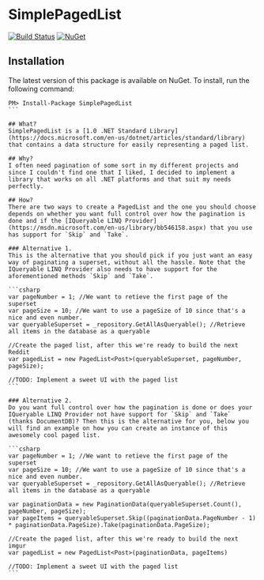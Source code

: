 # SimplePagedList
[![Build Status](https://travis-ci.org/joakimskoog/PagedList.svg?branch=master)](https://travis-ci.org/joakimskoog/PagedList) [![NuGet](https://img.shields.io/nuget/v/SimplePagedList.svg)](https://www.nuget.org/packages/SimplePagedList/)
## Installation
The latest version of this package is available on NuGet. To install, run the following command:
````
PM> Install-Package SimplePagedList
```

## What?
SimplePagedList is a [1.0 .NET Standard Library](https://docs.microsoft.com/en-us/dotnet/articles/standard/library) that contains a data structure for easily representing a paged list.

## Why?
I often need pagination of some sort in my different projects and since I couldn't find one that I liked, I decided to implement a library that works on all .NET platforms and that suit my needs perfectly.

## How?
There are two ways to create a PagedList and the one you should choose depends on whether you want full control over how the pagination is done and if the [IQueryable LINQ Provider](https://msdn.microsoft.com/en-us/library/bb546158.aspx) that you use has support for `Skip` and `Take`.

### Alternative 1.
This is the alternative that you should pick if you just want an easy way of paginating a superset, without all the hassle. Note that the IQueryable LINQ Provider also needs to have support for the aforementioned methods `Skip` and `Take`.

```csharp
var pageNumber = 1; //We want to retieve the first page of the superset
var pageSize = 10; //We want to use a pageSize of 10 since that's a nice and even number.
var queryableSuperset = _repository.GetAllAsQueryable(); //Retrieve all items in the database as a queryable

//Create the paged list, after this we're ready to build the next Reddit
var pagedList = new PagedList<Post>(queryableSuperset, pageNumber, pageSize);

//TODO: Implement a sweet UI with the paged list
```

### Alternative 2.
Do you want full control over how the pagination is done or does your IQueryable LINQ Provider not have support for `Skip` and `Take` (thanks DocumentDB)? Then this is the alternative for you, below you will find an example on how you can create an instance of this awesomely cool paged list.

```csharp
var pageNumber = 1; //We want to retieve the first page of the superset
var pageSize = 10; //We want to use a pageSize of 10 since that's a nice and even number.
var queryableSuperset = _repository.GetAllAsQueryable(); //Retrieve all items in the database as a queryable

var paginationData = new PaginationData(queryableSuperset.Count(), pageNumber, pageSize);
var pageItems = queryableSuperset.Skip((paginationData.PageNumber - 1) * paginationData.PageSize).Take(paginationData.PageSize);

//Create the paged list, after this we're ready to build the next imgur
var pagedList = new PagedList<Post>(paginationData, pageItems)

//TODO: Implement a sweet UI with the paged list
```
